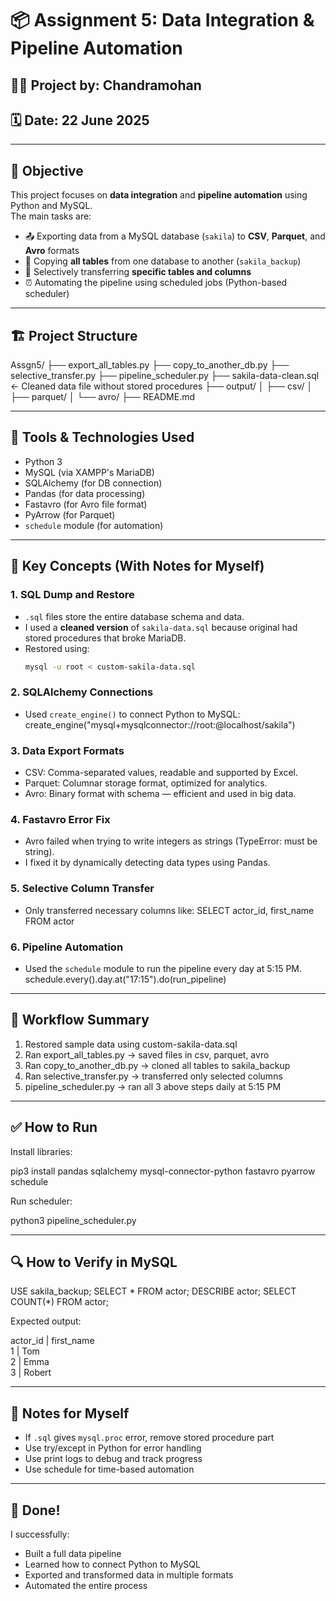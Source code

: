 # 📦 Assignment 5: Data Integration & Pipeline Automation

## 👨‍💻 Project by: Chandramohan  
## 🗓️ Date: 22 June 2025  

---

## 📘 Objective

This project focuses on **data integration** and **pipeline automation** using Python and MySQL.  
The main tasks are:

- 📤 Exporting data from a MySQL database (`sakila`) to **CSV**, **Parquet**, and **Avro** formats
- 🔄 Copying **all tables** from one database to another (`sakila_backup`)
- 🎯 Selectively transferring **specific tables and columns**
- ⏰ Automating the pipeline using scheduled jobs (Python-based scheduler)

---

## 🏗️ Project Structure
Assgn5/
├── export_all_tables.py
├── copy_to_another_db.py
├── selective_transfer.py
├── pipeline_scheduler.py
├── sakila-data-clean.sql     ← Cleaned data file without stored procedures
├── output/
│   ├── csv/
│   ├── parquet/
│   └── avro/
├── README.md   

---

## 🔧 Tools & Technologies Used

- Python 3
- MySQL (via XAMPP's MariaDB)
- SQLAlchemy (for DB connection)
- Pandas (for data processing)
- Fastavro (for Avro file format)
- PyArrow (for Parquet)
- `schedule` module (for automation)

---

## 🧠 Key Concepts (With Notes for Myself)

### 1. **SQL Dump and Restore**
- `.sql` files store the entire database schema and data.
- I used a **cleaned version** of `sakila-data.sql` because original had stored procedures that broke MariaDB.
- Restored using:
  ```bash
  mysql -u root < custom-sakila-data.sql
### 2. SQLAlchemy Connections
- Used `create_engine()` to connect Python to MySQL:
  create_engine("mysql+mysqlconnector://root:@localhost/sakila")

### 3. Data Export Formats
- CSV: Comma-separated values, readable and supported by Excel.
- Parquet: Columnar storage format, optimized for analytics.
- Avro: Binary format with schema — efficient and used in big data.

### 4. Fastavro Error Fix
- Avro failed when trying to write integers as strings (TypeError: must be string).
- I fixed it by dynamically detecting data types using Pandas.

### 5. Selective Column Transfer
- Only transferred necessary columns like:
  SELECT actor_id, first_name FROM actor

### 6. Pipeline Automation
- Used the `schedule` module to run the pipeline every day at 5:15 PM.
  schedule.every().day.at("17:15").do(run_pipeline)

---

## 🔄 Workflow Summary

1. Restored sample data using custom-sakila-data.sql
2. Ran export_all_tables.py → saved files in csv, parquet, avro
3. Ran copy_to_another_db.py → cloned all tables to sakila_backup
4. Ran selective_transfer.py → transferred only selected columns
5. pipeline_scheduler.py → ran all 3 above steps daily at 5:15 PM

---

## ✅ How to Run

Install libraries:

pip3 install pandas sqlalchemy mysql-connector-python fastavro pyarrow schedule

Run scheduler:

python3 pipeline_scheduler.py

---

## 🔍 How to Verify in MySQL

USE sakila_backup;
SELECT * FROM actor;
DESCRIBE actor;
SELECT COUNT(*) FROM actor;

Expected output:

actor_id | first_name  
1        | Tom  
2        | Emma  
3        | Robert  

---

## 🧾 Notes for Myself

- If `.sql` gives `mysql.proc` error, remove stored procedure part
- Use try/except in Python for error handling
- Use print logs to debug and track progress
- Use schedule for time-based automation

---

## 🏁 Done!

I successfully:
- Built a full data pipeline
- Learned how to connect Python to MySQL
- Exported and transformed data in multiple formats
- Automated the entire process
